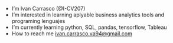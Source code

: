 - I’m Ivan Carrasco (@I-CV207)
- I’m interested in learning aplyable business analytics tools and programing lenguajes
- I’m currently learning python, SQL, pandas, tensorflow, Tableau
- How to reach me ivan.carrasco.va94@gmail.com

